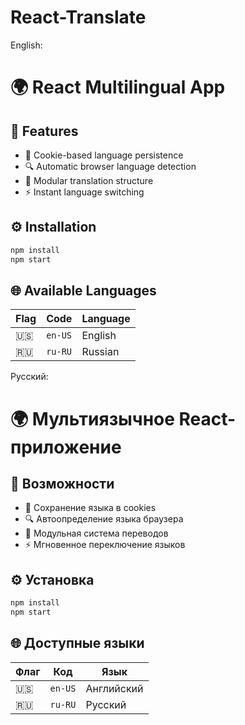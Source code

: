 # React-Translate

English:
# 🌍 React Multilingual App

## 🚀 Features
- 🍪 Cookie-based language persistence
- 🔍 Automatic browser language detection
- 🧩 Modular translation structure
- ⚡ Instant language switching

## ⚙️ Installation
```bash
npm install
npm start
```

## 🌐 Available Languages
| Flag | Code | Language |
|------|------|----------|
| 🇺🇸 | `en-US` | English |
| 🇷🇺 | `ru-RU` | Russian |

Русский:
# 🌍 Мультиязычное React-приложение

## 🚀 Возможности
- 🍪 Сохранение языка в cookies
- 🔍 Автоопределение языка браузера
- 🧩 Модульная система переводов
- ⚡ Мгновенное переключение языков

## ⚙️ Установка
```bash
npm install
npm start
```

## 🌐 Доступные языки
| Флаг | Код | Язык |
|------|-----|------|
| 🇺🇸 | `en-US` | Английский |
| 🇷🇺 | `ru-RU` | Русский |

